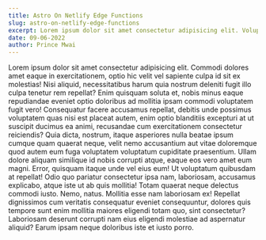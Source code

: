 ```yaml
---
title: Astro On Netlify Edge Functions
slug: astro-on-netlify-edge-functions
excerpt: Lorem ipsum dolor sit amet consectetur adipisicing elit. Voluptates exercitationem error saepe labore unde. Molestiae suscipit neque voluptatem facere. Placeat sapiente rem iste quae. Deserunt, voluptate error. Neque, inventore beatae?
date: 09-06-2022
author: Prince Mwai
---
```


Lorem ipsum dolor sit amet consectetur adipisicing elit. Commodi dolores amet eaque in exercitationem, optio hic velit vel sapiente culpa id sit ex molestias! Nisi aliquid, necessitatibus harum quia nostrum deleniti fugit illo culpa tenetur rem repellat? Enim quisquam soluta et, nobis minus eaque repudiandae eveniet optio doloribus ad mollitia ipsam commodi voluptatem fugit vero! Consequatur facere accusamus repellat, debitis unde possimus voluptatem quas nisi est placeat autem, enim optio blanditiis excepturi at ut suscipit ducimus ea animi, recusandae cum exercitationem consectetur reiciendis? Quia dicta, nostrum, itaque asperiores nulla beatae ipsum cumque quam quaerat neque, velit nemo accusantium aut vitae doloremque quod autem eum fuga voluptatem voluptatum cupiditate praesentium. Ullam dolore aliquam similique id nobis corrupti atque, eaque eos vero amet eum magni. Error, quisquam itaque unde vel eius eum! Ut voluptatum quibusdam at repellat! Odio quo pariatur consectetur ipsa nam, laboriosam, accusamus explicabo, atque iste ut ab quis mollitia! Totam quaerat neque delectus commodi iusto. Nemo, natus. Mollitia esse nam laboriosam ex! Repellat dignissimos cum veritatis consequatur eveniet consequuntur, dolores quis tempore sunt enim mollitia maiores eligendi totam quo, sint consectetur? Laboriosam deserunt corrupti nam eius eligendi molestiae ad aspernatur aliquid? Earum ipsam neque doloribus iste et iusto porro.